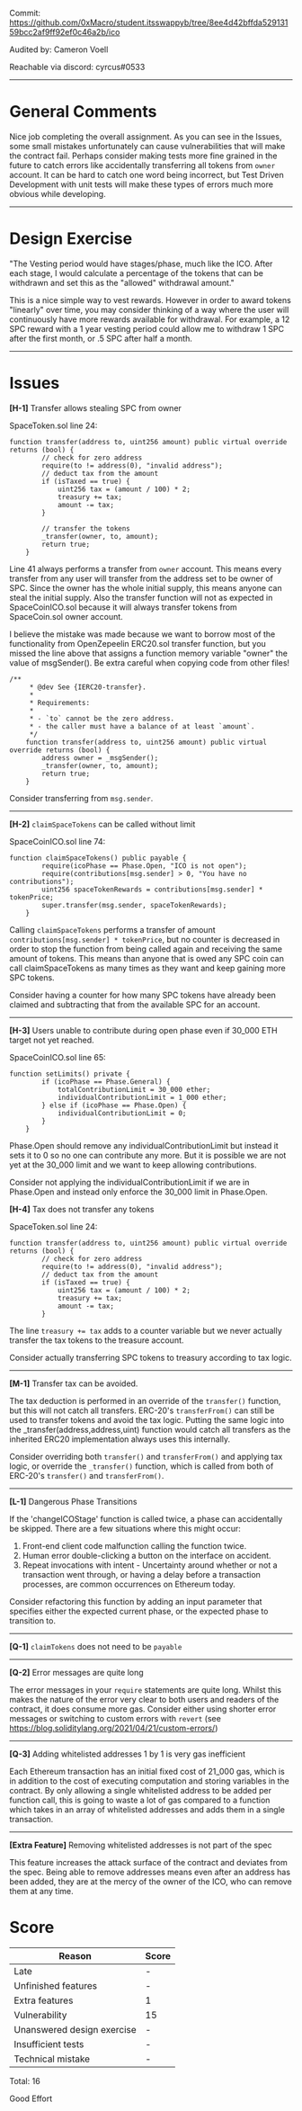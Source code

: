 Commit: https://github.com/0xMacro/student.itsswappyb/tree/8ee4d42bffda52913159bcc2af9ff92ef0c46a2b/ico

Audited by: Cameron Voell

Reachable via discord: cyrcus#0533

****
# General Comments

Nice job completing the overall assignment. As you can see in the Issues, some small mistakes unfortunately can cause vulnerabilities that will make the contract fail. Perhaps consider making tests more fine grained in the future to catch errors like accidentally transferring all tokens from `owner` account. It can be hard to catch one word being incorrect, but Test Driven Development with unit tests will make these types of errors much more obvious while developing. 


****
# Design Exercise

"The Vesting period would have stages/phase, much like the ICO. After each stage, I would calculate a percentage of the tokens that can be withdrawn and set this as the "allowed" withdrawal amount."

This is a nice simple way to vest rewards. However in order to award tokens "linearly" over time, you may consider thinking of a way where the user will continuously have more rewards available for withdrawal. For example, a 12 SPC reward with a 1 year vesting period could allow me to withdraw 1 SPC after the first month, or .5 SPC after half a month.  

****

# Issues

**[H-1]** Transfer allows stealing SPC from owner

SpaceToken.sol line 24:

```solidity
function transfer(address to, uint256 amount) public virtual override returns (bool) {
        // check for zero address
        require(to != address(0), "invalid address");
        // deduct tax from the amount
        if (isTaxed == true) {
            uint256 tax = (amount / 100) * 2;
            treasury += tax;
            amount -= tax;
        }

        // transfer the tokens
        _transfer(owner, to, amount);
        return true;
    }
```

Line 41 always performs a transfer from `owner` account. This means every transfer from any user will transfer from the address set to be owner of SPC. Since the owner has the whole initial supply, this means anyone can steal the initial supply. Also the transfer function will not as expected in SpaceCoinICO.sol because it will always transfer tokens from SpaceCoin.sol owner account. 

I believe the mistake was made because we want to borrow most of the functionality from OpenZepeelin ERC20.sol transfer function, but you missed the line above that assigns a function memory variable "owner" the value of msgSender(). Be extra careful when copying code from other files!

```solidity
/**
     * @dev See {IERC20-transfer}.
     *
     * Requirements:
     *
     * - `to` cannot be the zero address.
     * - the caller must have a balance of at least `amount`.
     */
    function transfer(address to, uint256 amount) public virtual override returns (bool) {
        address owner = _msgSender();
        _transfer(owner, to, amount);
        return true;
    }
```

Consider transferring from `msg.sender`.

---

**[H-2]** `claimSpaceTokens` can be called without limit

SpaceCoinICO.sol line 74:

```solidity
function claimSpaceTokens() public payable {
        require(icoPhase == Phase.Open, "ICO is not open");
        require(contributions[msg.sender] > 0, "You have no contributions");
        uint256 spaceTokenRewards = contributions[msg.sender] * tokenPrice;
        super.transfer(msg.sender, spaceTokenRewards);
    }
```

Calling `claimSpaceTokens` performs a transfer of amount `contributions[msg.sender] * tokenPrice`, but no counter is decreased in order to stop the function from being called again and receiving the same amount of tokens. This means than anyone that is owed any SPC coin can call claimSpaceTokens as many times as they want and keep gaining more SPC tokens. 

Consider having a counter for how many SPC tokens have already been claimed and subtracting that from the available SPC for an account.

---

**[H-3]** Users unable to contribute during open phase even if 30_000 ETH target not yet reached.

SpaceCoinICO.sol line 65:

```solidity
function setLimits() private {
        if (icoPhase == Phase.General) {
            totalContributionLimit = 30_000 ether;
            individualContributionLimit = 1_000 ether;
        } else if (icoPhase == Phase.Open) {
            individualContributionLimit = 0;
        }
    }
```

Phase.Open should remove any individualContributionLimit but instead it sets it to 0 so no one can contribute any more. But it is possible we are not yet at the 30_000 limit and we want to keep allowing contributions.

Consider not applying the individualContributionLimit if we are in Phase.Open and instead only enforce the 30_000 limit in Phase.Open. 

**[H-4]** Tax does not transfer any tokens

SpaceToken.sol line 24:

```solidity
function transfer(address to, uint256 amount) public virtual override returns (bool) {
        // check for zero address
        require(to != address(0), "invalid address");
        // deduct tax from the amount
        if (isTaxed == true) {
            uint256 tax = (amount / 100) * 2;
            treasury += tax;
            amount -= tax;
        }
```

The line `treasury += tax` adds to a counter variable but we never actually transfer the tax tokens to the treasure account.

Consider actually transferring SPC tokens to treasury according to tax logic.

---


**[M-1]** Transfer tax can be avoided.

The tax deduction is performed in an override of the `transfer()` 
function, but this will not catch all transfers. ERC-20's `transferFrom()` 
can still be used to transfer tokens and avoid the tax logic. Putting the 
same logic into the _transfer(address,address,uint) function would catch 
all transfers as the inherited ERC20 implementation always uses this internally.

Consider overriding both `transfer()` and `transferFrom()` and applying tax
logic, or override the `_transfer()` function, which is called from both of
ERC-20's `transfer()` and `transferFrom()`.

---

**[L-1]** Dangerous Phase Transitions

If the 'changeICOStage' function is called twice, a phase can accidentally 
be skipped. There are a few situations where this might occur:

1. Front-end client code malfunction calling the function twice.
2. Human error double-clicking a button on the interface on accident.
3. Repeat invocations with intent - Uncertainty around whether or not a 
transaction went through, or having a delay before a transaction processes, 
are common occurrences on Ethereum today.

Consider refactoring this function by adding an input parameter that 
specifies either the expected current phase, or the expected phase to 
transition to.

---

**[Q-1]** `claimTokens` does not need to be `payable`

---

**[Q-2]** Error messages are quite long

The error messages in your `require` statements are quite long. Whilst this makes the nature of the error very clear to both users and readers of the contract, it does consume more gas. Consider either using shorter error messages or switching to custom errors with `revert` (see https://blog.soliditylang.org/2021/04/21/custom-errors/)

---

**[Q-3]** Adding whitelisted addresses 1 by 1 is very gas
inefficient

Each Ethereum transaction has an initial fixed cost of 21_000 gas, which
is in addition to the cost of executing computation and storing variables
in the contract. By only allowing a single whitelisted address to be added
per function call, this is going to waste a lot of gas compared to a function
which takes in an array of whitelisted addresses and adds them in a single
transaction.


--- 
**[Extra Feature]** Removing whitelisted addresses is not
part of the spec

This feature increases the attack surface of the contract and deviates from
the spec. Being able to remove addresses means even after an address
has been added, they are at the mercy of the owner of the ICO, who can
remove them at any time.


# Score

| Reason | Score |
|-|-|
| Late                       | - |
| Unfinished features        | - |
| Extra features             | 1 |
| Vulnerability              | 15 |
| Unanswered design exercise | - |
| Insufficient tests         | - |
| Technical mistake          | - |

Total: 16

Good Effort
